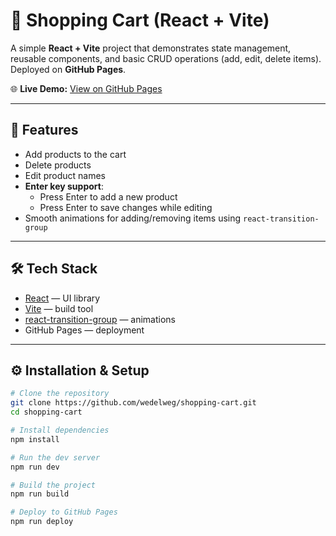# 🛒 Shopping Cart (React + Vite)

A simple **React + Vite** project that demonstrates state management, reusable components, and basic CRUD operations (add, edit, delete items).  
Deployed on **GitHub Pages**.

🌐 **Live Demo:** [View on GitHub Pages](https://wedelweg.github.io/shopping-cart/)

---

## 🚀 Features
- Add products to the cart
- Delete products
- Edit product names
- **Enter key support**:
    - Press Enter to add a new product
    - Press Enter to save changes while editing
- Smooth animations for adding/removing items using `react-transition-group`

---

## 🛠️ Tech Stack
- [React](https://reactjs.org/) — UI library
- [Vite](https://vitejs.dev/) — build tool
- [react-transition-group](https://reactcommunity.org/react-transition-group/) — animations
- GitHub Pages — deployment

---

## ⚙️ Installation & Setup

```bash
# Clone the repository
git clone https://github.com/wedelweg/shopping-cart.git
cd shopping-cart

# Install dependencies
npm install

# Run the dev server
npm run dev

# Build the project
npm run build

# Deploy to GitHub Pages
npm run deploy
